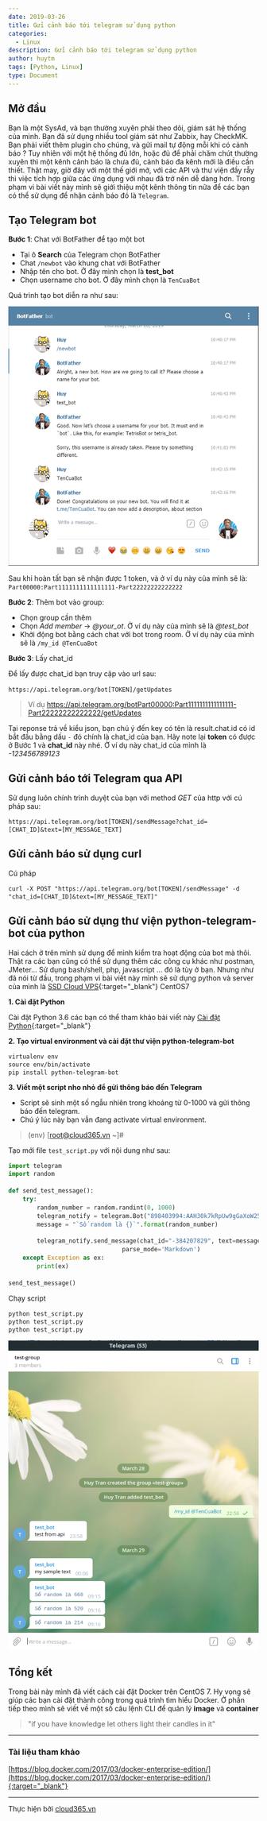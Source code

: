 ```yaml
---
date: 2019-03-26
title: Gửi cảnh báo tới telegram sử dụng python
categories:
  - Linux
description: Gửi cảnh báo tới telegram sử dụng python
author: huytm
tags: [Python, Linux]
type: Document
---
```


## Mở đầu

Bạn là một SysAd, và bạn thường xuyên phải theo dõi, giám sát hệ thống của mình. Bạn đã sử dụng nhiều tool giám sát như Zabbix, hay CheckMK. Bạn phải viết thêm plugin cho chúng, và gửi mail tự động mỗi khi có cảnh báo ? 
Tuy nhiên với một hệ thống đủ lớn, hoặc đủ để phải chăm chút thường xuyên thì một kênh cảnh báo là chưa đủ, cảnh báo đa kênh mới là điều cần thiết.
Thật may, giờ đây với một thế giới mở, với các API và thư viện đầy rẫy thì việc tích hợp giữa các ứng dụng với nhau đã trở nên dễ dàng hơn.
Trong phạm vi bài viết này mình sẽ giới thiệu một kênh thông tin nữa để các bạn có thể sử dụng để nhận cảnh báo đó là `Telegram`. 

## Tạo Telegram bot

**Bước 1**: Chat với BotFather để tạo một bot

- Tại ô **Search** của Telegram chọn BotFather 
- Chat `/newbot` vào khung chat với BotFather
- Nhập tên cho bot. Ở đây mình chọn là **test_bot**
- Chọn username cho bot. Ở đây mình chọn là `TenCuaBot`

Quá trình tạo bot diễn ra như sau:

<p align="center">
<img src="/images/img-telegram-python/img1.png">
</p>

Sau khi hoàn tất bạn sẽ nhận được 1 token, và ở ví dụ này của mình sẽ là:  `Part00000:Part1111111111111111-Part22222222222222`

**Bước 2**: Thêm bot vào group:

- Chọn group cần thêm
- Chọn *Add member* → *@your_ot*. Ở ví dụ này của mình sẽ là *@test_bot*
- Khởi động bot bằng cách chat với bot trong room. Ở ví dụ này của mình sẽ là `/my_id @TenCuaBot`

**Bước 3**: Lấy chat_id

Để lấy được chat_id bạn truy cập vào url sau:

`https://api.telegram.org/bot[TOKEN]/getUpdates`

> Ví dụ https://api.telegram.org/botPart00000:Part1111111111111111-Part22222222222222/getUpdates

Tại reponse trả về kiểu json, bạn chú ý đến key có tên là result.chat.id có id bắt đầu bằng dấu `-` đó chính là chat_id của bạn. Hãy note lại **token** có được ở Bước 1 và **chat_id** này nhé. Ở ví dụ này chat_id của mình là *-123456789123*

## Gửi cảnh báo tới Telegram qua API

Sử dụng luôn chính trình duyệt của bạn với method *GET* của http với cú pháp sau:

```
https://api.telegram.org/bot[TOKEN]/sendMessage?chat_id=[CHAT_ID]&text=[MY_MESSAGE_TEXT]
```

## Gửi cảnh báo sử dụng curl

Cú pháp

```
curl -X POST "https://api.telegram.org/bot[TOKEN]/sendMessage" -d "chat_id=[CHAT_ID]&text=[MY_MESSAGE_TEXT]"
```

## Gửi cảnh báo sử dụng thư viện python-telegram-bot của python

Hai cách ở trên mình sử dụng để mình kiểm tra hoạt động của bot mà thôi. 
Thật ra các bạn cũng có thể sử dụng thêm các công cụ khác như postman, JMeter... Sử dụng bash/shell, php, javascript ... đó là tùy ở bạn. Nhưng như đã nói từ đầu, trong phạm vi bài viết này mình sẽ sử dụng python và server của mình là [SSD Cloud VPS](https://cloud365.vn){:target="_blank"}  CentOS7

**1. Cài đặt Python**

Cài đặt Python 3.6 các bạn có thể tham khảo bài viết này [Cài đặt Python](https://blog.cloud365.vn/linux/other/huong-dan-cai-dat-python36-tren-centos7/){:target="_blank"}

**2. Tạo virtual environment và cài đặt thư viện python-telegram-bot**

```
virtualenv env
source env/bin/activate
pip install python-telegram-bot
```

**3. Viết một script nho nhỏ để gửi thông báo đến Telegram**

- Script sẽ sinh một số ngẫu nhiên trong khoảng từ 0-1000 và gửi thông báo đến telegram.
- Chú ý lúc này bạn vẫn đang activate virtual environment.

>(env) [root@cloud365.vn ~]#

Tạo mới file `test_script.py` với nội dung như sau:

```python
import telegram
import random

def send_test_message():
    try:
        random_number = random.randint(0, 1000)
        telegram_notify = telegram.Bot("898403994:AAH30k7kRpUw9gGaXoW25kl4-AYFcx4UldA")
        message = "`Số random là {}`".format(random_number) 
    
        telegram_notify.send_message(chat_id="-384207829", text=message,
                                parse_mode='Markdown')
    except Exception as ex:
        print(ex)

send_test_message()
```

Chạy script

```
python test_script.py
python test_script.py
python test_script.py
```

<p align="center">
<img src="/images/img-telegram-python/img2.png">
</p>

## Tổng kết

Trong bài này mình đã viết cách cài đặt Docker trên CentOS 7. Hy vọng sẽ giúp các bạn cài đặt thành công trong quá trình tìm hiểu Docker. Ở phần tiếp theo mình sẽ viết về một số câu lệnh CLI để quản lý **image** và **container**

>"if you have knowledge let others light their candles in it"

---

### Tài liệu tham khảo
[https://blog.docker.com/2017/03/docker-enterprise-edition/](https://blog.docker.com/2017/03/docker-enterprise-edition/){:target="_blank"}


---

Thực hiện bởi <a href="https://cloud365.vn/" target="_blank">cloud365.vn</a>
